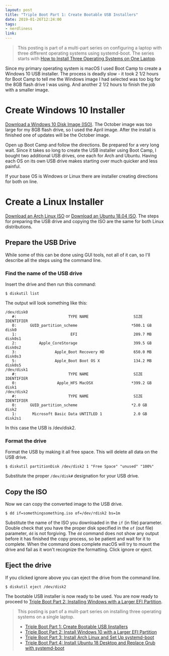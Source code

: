 ```yaml
---
layout: post
title: "Triple Boot Part 1: Create Bootable USB Installers"
date: 2019-01-26T12:24:00
tags:
- nerdliness
link:
---
```

> This posting is part of a multi-part series on configuring a laptop with three different operating
> systems using systemd-boot. The series starts with [How to Install Three Operating Systems on One
> Laptop](https://zanshin.net/2019/01/26/how-to-install-three-operating-systems-on-one-laptop/
> "How to Install Three Operating Systems on One Laptop").

Since my primary operating system is macOS I used Boot Camp to create a Windows 10 USB installer.
The process is deadly slow - it took 2 1/2 hours for Boot Camp to tell me the Windows image I had
selected was too big for the 8GB flash drive I was using. And another 2 1/2 hours to finish the job
with a smaller image.

# Create Windows 10 Installer
[Download a Windows 10 Disk Image
(ISO)](https://www.microsoft.com/en-us/software-download/windows10ISO "Download Windows 10 Disk
Image"). The October image was too large for my 8GB flash drive, so I used the April image. After
the install is finished one of updates will be the October image.

Open up Boot Camp and follow the directions. Be prepared for a very long wait. Since it takes so
long to create the USB installer using Boot Camp, I bought two additional USB drives, one each for
Arch and Ubuntu. Having each OS on its own USB drive makes starting over much quicker and less
painful.

If your base OS is Windows or Linux there are installer creating directions for both on line.

# Create a Linux Installer
[Download an Arch Linux ISO](https://www.archlinux.org/download/ "Arch Linux Download")  or
[Download an Ubuntu 18.04 ISO](https://www.ubuntu.com/#download "Ubuntu Download"). The steps for
preparing the USB drive and copying the ISO are the same for both Linux distributions.

## Prepare the USB Drive

While some of this can be done using GUI tools, not all of it can, so I'll describe all the steps using the command line.

### Find the name of the USB drive

Insert the drive and then run this command:

    $ diskutil list

The output will look something like this:

    /dev/disk0
       #:                       TYPE NAME                    SIZE       IDENTIFIER
       0:      GUID_partition_scheme                        *500.1 GB   disk0
       1:                        EFI                         209.7 MB   disk0s1
       2:          Apple_CoreStorage                         399.5 GB   disk0s2
       3:                 Apple_Boot Recovery HD             650.0 MB   disk0s3
       5:                 Apple_Boot Boot OS X               134.2 MB   disk0s5
    /dev/disk1
       #:                       TYPE NAME                    SIZE       IDENTIFIER
       0:                  Apple_HFS MacOSX                 *399.2 GB   disk1
    /dev/disk2
       #:                       TYPE NAME                    SIZE       IDENTIFIER
       0:      GUID_partition_scheme                        *2.0 GB     disk2
       1:       Microsoft Basic Data UNTITLED 1              2.0 GB     disk2s1

In this case the USB is /dev/disk2.

### Format the drive

Format the USB by making it all free space. This will delete all data on the USB drive.

    $ diskutil partitionDisk /dev/disk2 1 "Free Space" "unused" "100%"

Substitute the proper `/dev/disk#` designation for your USB drive.

## Copy the ISO

Now we can copy the converted image to the USB drive.

    $ dd if=somethingsomething.iso of=/dev/rdisk2 bs=1m

Substitute the name of the ISO you downloaded in the `if` (in file) parameter. Double check that you have the proper disk specified in the `of` (out file) parameter, `dd` is not forgiving. The `dd` command does not show any output before it has finished the copy process, so be patient and wait for it to complete. When the command does complete macOS will try to mount the drive and fail as it won't recognize the formatting. Click ignore or eject.

## Eject the drive

If you clicked ignore above you can eject the drive from the command line.

    $ diskutil eject /dev/disk2

The bootable USB installer is now ready to be used. You are now ready to proceed to [Triple Boot
Part 2: Installing Windows with a Larger EFI
Partition](https://zanshin.net/2019/01/26/triple-boot-part-2-install-windows-10-with-a-larger-efi-partition/
"Install Windows 10 with a Larger EFI Partition").

> This posting is part of a mulit-part series on installing three operating systems on a single
> laptop.
>
> * [Triple Boot Part 1: Create Bootable USB Iinstallers](https://zanshin.net/2019/01/26/triple-boot-part-1-create-bootable-usb-installers/
>  "Create Bootable USB Installers")
> * [Triple Boot Part 2: Install Windows 10 with a Larger EFI
>    Partition](https://zanshin.net/2019/01/26/triple-boot-part-2-install-windows-10-with-a-larger-efi-partition/
>  "Install Windows 10 with a Larger EFi Partition")
>* [Triple Boot Part 3: Install Arch Linux and Set Up
>  systemd-boot](https://zanshin.net/2019/01/26/triple-boot-part-3-install-arch-linux-and-setup-systemd-boot/
>  "Install Arch Linux and Set Up systemd-boot")
>* [Triple Boot Part 4: Install Ubuntu 18 Desktop and Replace Grub with
>  systemd-boot](http://zanshin.net/2019/01/26/triple-boot-part-4-install-ubuntu-and-replace-grub-with-systemd/
>  "Install Ubuntu and Replace GRUB with systemd-boot")

